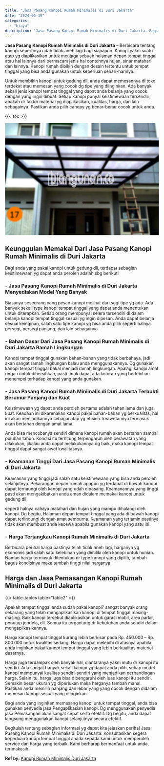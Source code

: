 ```yaml
---
title: "Jasa Pasang Kanopi Rumah Minimalis di Duri Jakarta"
date: "2024-06-19"
categories: 
  - "biaya"
description: "Jasa Pasang Kanopi Rumah Minimalis di Duri Jakarta. Begitulah tentang sebagian informasi yg dapat kita jelaskan perihal Jasa Pasang Kanopi Rumah Minimalis di..."
---
```


**Jasa Pasang Kanopi Rumah Minimalis di Duri Jakarta** – Berbicara tentang kanopi sepertinya udah tidak aneh lagi bagi siapapun. Kanopi yakni suatu atap yg diaplikasikan untuk menjaga sebuah halaman depan tempat tinggal atau hal lainnya dari bermacam jenis hal contohnya hujan, sinar matahari dan lainnya. Kanopi rumah dibikin dengan desain tertentu untuk tempat tinggal yang bisa anda gunakan untuk keperluan sehari-harinya.

Untuk membikin kanopi untuk gedung dll, anda dapat memesannya di toko terdekat atau memesan yang cocok dg tipe yang diinginkan. Ada banyak sekali jenis kanopi tempat tinggal yang dapat anda belanja yang cocok dengan yang ingin dibuat. Setiap kanopi punyai keistimewaan tersendiri, apakah dr faktor material yg diaplikasikan, kualitas, harga, dan lain sebagainya. Pastikan anda pilih canopy yg benar-benar cocok untuk anda.

{{< toc >}}

![Jasa Pasang Kanopi Rumah Minimalis di Duri Jakarta](/images/harga-kanopi-minimalis-58.png)

## Keunggulan Memakai Dari Jasa Pasang Kanopi Rumah Minimalis di Duri Jakarta

Bagi anda yang pakai kanopi untuk gedung dll, terdapat sebagian keistimewaan yg dapat anda peroleh adalah sbg berikut!

### \- Jasa Pasang Kanopi Rumah Minimalis di Duri Jakarta Menyediakan Model Yang Banyak

Biasanya seseorang yang pesan kanopi melihat dari segi tipe yg ada. Ada banyak sekali type kanopi tempat tinggal yang dapat anda menentukan untuk diterapkan. Setiap orang mempunyai selera tersendiri di dalam belanja kanopi tempat tinggal sesuai yg ingin dipesan. Anda dapat belanja sesuai keinginan, salah satu tipe kanopi yg bisa anda pilih seperti halnya persegi, persegi panjang, dan lain sebagainya.

### \- Bahan Dasar Dari Jasa Pasang Kanopi Rumah Minimalis di Duri Jakarta Ramah Lingkungan

Kanopi tempat tinggal gunakan bahan-bahan yang tidak berbahaya, jadi akan sangat ramah lingkungan kalau anda menggunakannya. Dg gunakan kanopi tempat tinggal bakal menjadi ramah lingkungan. Apalagi kanopi amat ringan untuk dibersihkan, pasti tidak dapat ada kotoran yang berlebihan menempel terhadap kanopi yang anda gunakan.

### \- Jasa Pasang Kanopi Rumah Minimalis di Duri Jakarta Terbukti Berumur Panjang dan Kuat

Keistimewaan yg dapat anda peroleh pertama adalah tahan lama dan juga kuat. Keadaan ini dikarenakan kanopi pakai bahan-bahan yg berkualitas, hal ini akan menjadikannya sebagai atap yg efisien. keawetannya termasuk akan bertahan dengan amat lama.

Anda bisa mencobanya sendiri dimana kanopi rumah akan bertahan sampai puluhan tahun. Kondisi itu terhitung terpengaruh oleh perawatan yang dilakukan, jikalau anda dapat melakukannya dg baik, maka kanopi tempat tinggal dapat sangat awet kwalitasnya.

### \- Keamanan Tinggi Dari Jasa Pasang Kanopi Rumah Minimalis di Duri Jakarta

Keamanan yang tinggi jadi salah satu keistimewaan yang bisa anda peroleh selanjutnya. Pekarangan depan rumah apapun yg terdapat di bawah kanopi dapat ternaungi oleh kanopi yang udah dipasang. Keamanannya yang tinggi pasti akan mengakibatkan anda aman didalam memakai kanopi untuk gedung dll.

seperti halnya cahaya matahari dan hujan yang mampu dihalangi oleh kanopi. Dg begitu, Halaman depan tempat tinggal yang ada di bawah kanopi dapat terlindungi dengan amat sempurna. Keamanan yang terjamin pastinya tidak akan membuat anda kecewa apabila gunakan kanopi yang satu ini.

### \- Harga Terjangkau Kanopi Rumah Minimalis di Duri Jakarta

Berbicara perihal harga pastinya telah tidak aneh lagi, harganya yg ekonomis jadi salah satu kelebihan yang dimiliki oleh kanopi untuk hunian. Namun harga termasuk ditentukan dr type kanopi yang dipilih, tambah bagus kondisinya maka tambah tinggi nilai harganya.

## Harga dan Jasa Pemasangan Kanopi Rumah Minimalis di Duri Jakarta

{{< table-tables table="table2" >}}

Apakah tempat tinggal anda sudah pakai kanopi? sangat banyak orang sekarang yang telah mengaplikasikan kanopi di tempat tinggal masing-masing. Baik kanopi tersebut diaplikasikan untuk garasi mobil, area parkir, penutup jendela, dll. Semua itu tergantung dr kebutuhan anda sendiri dalam mengaplikasikannya.

Harga kanopi tempat tinggal kurang lebih berkisar pada Rp. 450.000 – Rp. 800.000 untuk kwalitas sedang. Harga dapat melebihi di atasnya apabila anda inginkan pakai kanopi tempat tinggal yang lebih berkualitas material dasarnya.

Harga juga terdampak oleh banyak hal, diantaranya yakni mutu dr kanopi itu sendiri. Ada sangat banyak sekali kanopi yg dapat anda pilih, setiap model kanopi mempunyai kualitas sendiri-sendiri yang menjadikan perbandingan harga. Selain itu, harga juga bisa dipengaruhi oleh luas kanopi itu sendiri. Semakin besar ukuran yg diperlukan maka harganya tambah mahal. Pastikan anda memilih panjang dan lebar yang yang cocok dengan didalam memesan kanopi sesuai yang diinginkan.

Bagi anda yang inginkan memasang kanopi untuk tempat tinggal, anda bisa gunakan penyedia jasa Pengaplikasian kanopi. Dg menggunakan penyedia jasa Pemasangan akan sangat cepat serta efektif. Dg begitu, anda dapat langsung menggunakan kanopi selanjutnya secara efektif.

Begitulah tentang sebagian informasi yg dapat kita jelaskan perihal Jasa Pasang Kanopi Rumah Minimalis di Duri Jakarta. Konsultasikan segera keperluan kanopi tempat tinggal anada kepada kami untuk memperoleh service dan harga yang terbaik. Kami berharap bermanfaat untuk anda, terimakasih.

**Ref by:**  [Kanopi Rumah Minimalis Duri Jakarta](https://id.wikipedia.org/wiki/Kanopi)
